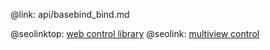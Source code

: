 @link: api/basebind_bind.md

@seolinktop: [web control library](https://webix.com)
@seolink: [multiview control](https://webix.com/widget/multiview/)